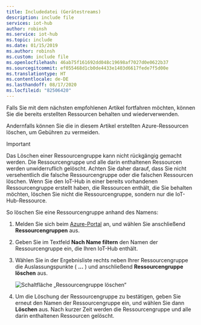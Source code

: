 ```yaml
---
title: Includedatei (Gerätestreams)
description: include file
services: iot-hub
author: robinsh
ms.service: iot-hub
ms.topic: include
ms.date: 01/15/2019
ms.author: robinsh
ms.custom: include file
ms.openlocfilehash: 46ab75f161692dd048c19698af7027d0e0622b37
ms.sourcegitcommit: ef055468d1cb0de4433e1403d6617fede7f5d00e
ms.translationtype: HT
ms.contentlocale: de-DE
ms.lasthandoff: 08/17/2020
ms.locfileid: "82506420"
---
```

Falls Sie mit dem nächsten empfohlenen Artikel fortfahren möchten, können Sie die bereits erstellten Ressourcen behalten und wiederverwenden.

Andernfalls können Sie die in diesem Artikel erstellten Azure-Ressourcen löschen, um Gebühren zu vermeiden.

> [!IMPORTANT]
> Das Löschen einer Ressourcengruppe kann nicht rückgängig gemacht werden. Die Ressourcengruppe und alle darin enthaltenen Ressourcen werden unwiderruflich gelöscht. Achten Sie daher darauf, dass Sie nicht versehentlich die falsche Ressourcengruppe oder die falschen Ressourcen löschen. Wenn Sie den IoT-Hub in einer bereits vorhandenen Ressourcengruppe erstellt haben, die Ressourcen enthält, die Sie behalten möchten, löschen Sie nicht die Ressourcengruppe, sondern nur die IoT-Hub-Ressource.
>

So löschen Sie eine Ressourcengruppe anhand des Namens:

1. Melden Sie sich beim [Azure-Portal](https://portal.azure.com) an, und wählen Sie anschließend **Ressourcengruppen** aus.

1. Geben Sie im Textfeld **Nach Name filtern** den Namen der Ressourcengruppe ein, die Ihren IoT-Hub enthält.

1. Wählen Sie in der Ergebnisliste rechts neben Ihrer Ressourcengruppe die Auslassungspunkte ( **...** ) und anschließend **Ressourcengruppe löschen** aus.

    ![Schaltfläche „Ressourcengruppe löschen“](./media/iot-hub-quickstarts-clean-up-resources-device-streams/iot-hub-delete-resource-group.png)

1. Um die Löschung der Ressourcengruppe zu bestätigen, geben Sie erneut den Namen der Ressourcengruppe ein, und wählen Sie dann **Löschen** aus. Nach kurzer Zeit werden die Ressourcengruppe und alle darin enthaltenen Ressourcen gelöscht.
